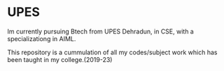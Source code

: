 # UPES

Im currently pursuing Btech from UPES Dehradun, in CSE, with a specializationg in AIML.

This repository is a cummulation of all my codes/subject work which has been taught in my college.(2019-23)
